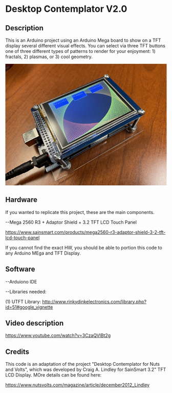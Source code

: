 # Desktop Contemplator V2.0

## Description

This is an Arduino project using an Arduino Mega board to show on a
TFT display several different visual effects. You can select via 
three TFT buttons one of three different types of patterns to 
render for your enjoyment: 1) fractals, 2) plasmas, or 3) cool geometry.

![photo1 overall design](images/desk_contemplator1.jpg)

## Hardware

If you wanted to replicate this project, these are the main components.

--Mega 2560 R3 + Adaptor Shield + 3.2 TFT LCD Touch Panel

https://www.sainsmart.com/products/mega2560-r3-adaptor-shield-3-2-tft-lcd-touch-panel

If you cannot find the exact HW, you should be able to portion 
this code to any Arduino MEga and TFT Display.

## Software

--Arduiono IDE

--Libraries needed:

(1) UTFT Library: http://www.rinkydinkelectronics.com/library.php?id=51#google_vignette

## Video description

https://www.youtube.com/watch?v=3CzaQVlBt2g 

## Credits

This code is an adaptation of the project "Desktop Contemplator for Nuts 
and Volts", which was developed by Craig A. Lindley for SainSmart 3.2" 
TFT LCD Display. MOre details can be found here:

https://www.nutsvolts.com/magazine/article/december2012_Lindley
